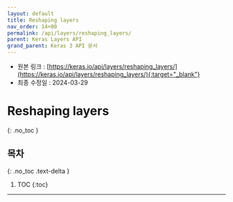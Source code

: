 ```yaml
---
layout: default
title: Reshaping layers
nav_order: 14+00
permalink: /api/layers/reshaping_layers/
parent: Keras Layers API
grand_parent: Keras 3 API 문서
---
```


* 원본 링크 : [https://keras.io/api/layers/reshaping_layers/](https://keras.io/api/layers/reshaping_layers/){:target="_blank"}
* 최종 수정일 : 2024-03-29

# Reshaping layers
{: .no_toc }

## 목차
{: .no_toc .text-delta }

1. TOC
{:toc}

---
